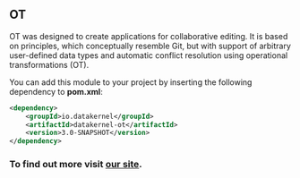 ## OT

OT was designed to create applications for collaborative editing. It is based on principles, which conceptually resemble 
Git, but with support of arbitrary user-defined data types and automatic conflict resolution using operational 
transformations (OT).

You can add this module to your project by inserting the following dependency to **pom.xml**:

```xml
<dependency>
    <groupId>io.datakernel</groupId>
    <artifactId>datakernel-ot</artifactId>
    <version>3.0-SNAPSHOT</version>
</dependency>
```

### To find out more visit [our site](https://datakernel.io/docs/cloud/ot.html).
 